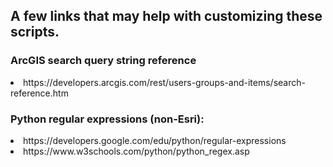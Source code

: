 ## A few links that may help with customizing these scripts.

### ArcGIS search query string reference
<LI>https://developers.arcgis.com/rest/users-groups-and-items/search-reference.htm


### Python regular expressions (non-Esri):
<li>https://developers.google.com/edu/python/regular-expressions
<li>https://www.w3schools.com/python/python_regex.asp
